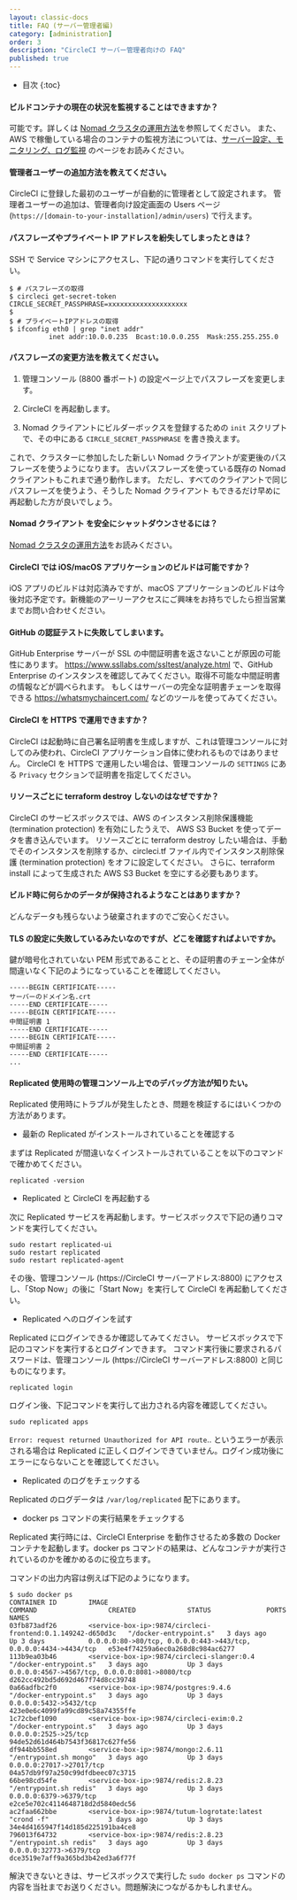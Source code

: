 ```yaml
---
layout: classic-docs
title: FAQ (サーバー管理者編)
category: [administration]
order: 3
description: "CircleCI サーバー管理者向けの FAQ"
published: true
---
```


* 目次
{:toc}

#### ビルドコンテナの現在の状況を監視することはできますか？

可能です。詳しくは [Nomad クラスタの運用方法]({{site.baseurl}}/ja/2.0/nomad/)を参照してください。 また、AWS で稼働している場合のコンテナの監視方法については、[サーバー設定、モニタリング、ログ監視]({{site.baseurl}}/ja/2.0/monitoring/) のページをお読みください。

#### 管理者ユーザーの追加方法を教えてください。

CircleCI に登録した最初のユーザーが自動的に管理者として設定されます。 管理者ユーザーの追加は、管理者向け設定画面の Users ページ (`https://[domain-to-your-installation]/admin/users`) で行えます。

#### パスフレーズやプライベート IP アドレスを紛失してしまったときは？

SSH で Service マシンにアクセスし、下記の通りコマンドを実行してください。

```
$ # パスフレーズの取得
$ circleci get-secret-token
CIRCLE_SECRET_PASSPHRASE=xxxxxxxxxxxxxxxxxxxx
$
$ # プライベートIPアドレスの取得
$ ifconfig eth0 | grep "inet addr"
          inet addr:10.0.0.235  Bcast:10.0.0.255  Mask:255.255.255.0
```

#### パスフレーズの変更方法を教えてください。

1. 管理コンソール (8800 番ポート) の設定ページ上でパスフレーズを変更します。

2. CircleCI を再起動します。

3. Nomad クライアントにビルダーボックスを登録するための `init` スクリプトで、その中にある `CIRCLE_SECRET_PASSPHRASE` を書き換えます。

これで、クラスターに参加したした新しい Nomad クライアントが変更後のパスフレーズを使うようになります。 古いパスフレーズを使っている既存の Nomad クライアントもこれまで通り動作します。 ただし、すべてのクライアントで同じパスフレーズを使うよう、そうした Nomad クライアント もできるだけ早めに再起動した方が良いでしょう。

#### Nomad クライアント を安全にシャットダウンさせるには？

[Nomad クラスタの運用方法]({{site.baseurl}}/ja/2.0/nomad/)をお読みください。

#### CircleCI では iOS/macOS アプリケーションのビルドは可能ですか？

iOS アプリのビルドは対応済みですが、macOS アプリケーションのビルドは今後対応予定です。新機能のアーリーアクセスにご興味をお持ちでしたら担当営業までお問い合わせください。

#### GitHub の認証テストに失敗してしまいます。

GitHub Enterprise サーバーが SSL の中間証明書を返さないことが原因の可能性にあります。 <https://www.ssllabs.com/ssltest/analyze.html> で、GitHub Enterprise のインスタンスを確認してみてください。取得不可能な中間証明書の情報などが調べられます。 もしくはサーバーの完全な証明書チェーンを取得できる <https://whatsmychaincert.com/> などのツールを使ってみてください。

#### CircleCI を HTTPS で運用できますか？

CircleCI は起動時に自己署名証明書を生成しますが、これは管理コンソールに対してのみ使われ、CircleCI アプリケーション自体に使われるものではありません。 CircleCI を HTTPS で運用したい場合は、管理コンソールの `SETTINGS` にある `Privacy` セクションで証明書を指定してください。

#### リソースごとに terraform destroy しないのはなぜですか？

CircleCI のサービスボックスでは、AWS のインスタンス削除保護機能 (termination protection) を有効にしたうえで、 AWS S3 Bucket を使ってデータを書き込んでいます。 リソースごとに terraform destroy したい場合は、手動でそのインスタンスを削除するか、circleci.tf ファイル内でインスタンス削除保護 (termination protection) をオフに設定してください。 さらに、terraform install によって生成された AWS S3 Bucket を空にする必要もあります。

#### ビルド時に何らかのデータが保持されるようなことはありますか？

どんなデータも残らないよう破棄されますのでご安心ください。

#### TLS の設定に失敗しているみたいなのですが、どこを確認すればよいですか。

鍵が暗号化されていない PEM 形式であることと、その証明書のチェーン全体が間違いなく下記のようになっていることを確認してください。

```
-----BEGIN CERTIFICATE-----
サーバーのドメイン名.crt
-----END CERTIFICATE-----
-----BEGIN CERTIFICATE-----
中間証明書 1
-----END CERTIFICATE-----
-----BEGIN CERTIFICATE-----
中間証明書 2
-----END CERTIFICATE-----
...
```

#### Replicated 使用時の管理コンソール上でのデバッグ方法が知りたい。

Replicated 使用時にトラブルが発生したとき、問題を検証するにはいくつかの方法があります。

- 最新の Replicated がインストールされていることを確認する

まずは Replicated が間違いなくインストールされていることを以下のコマンドで確かめてください。

```
replicated -version
```

- Replicated と CircleCI を再起動する

次に Replicated サービスを再起動します。サービスボックスで下記の通りコマンドを実行してください。

```
sudo restart replicated-ui
sudo restart replicated
sudo restart replicated-agent
```

その後、管理コンソール (https://CircleCI サーバーアドレス:8800) にアクセスし、「Stop Now」の後に「Start Now」を実行して CircleCI を再起動してください。

- Replicated へのログインを試す

Replicated にログインできるか確認してみてください。 サービスボックスで下記のコマンドを実行するとログインできます。 コマンド実行後に要求されるパスワードは、管理コンソール (https://CircleCI サーバーアドレス:8800) と同じものになります。

```
replicated login
```

ログイン後、下記コマンドを実行して出力される内容を確認してください。

```
sudo replicated apps
```

`Error: request returned Unauthorized for API route`.. というエラーが表示される場合は Replicated に正しくログインできていません。ログイン成功後にエラーにならないことを確認してください。

- Replicated のログをチェックする

Replicated のログデータは `/var/log/replicated` 配下にあります。

- docker ps コマンドの実行結果をチェックする

Replicated 実行時には、CircleCI Enterprise を動作させるため多数の Docker コンテナを起動します。docker ps コマンドの結果は、どんなコンテナが実行されているのかを確かめるのに役立ちます。

コマンドの出力内容は例えば下記のようになります。

```
$ sudo docker ps
CONTAINER ID        IMAGE                                                    COMMAND                  CREATED             STATUS              PORTS                                                              NAMES
03fb873adf26        <service-box-ip>:9874/circleci-frontend:0.1.149242-d650d3c   "/docker-entrypoint.s"   3 days ago          Up 3 days           0.0.0.0:80->80/tcp, 0.0.0.0:443->443/tcp, 0.0.0.0:4434->4434/tcp   e53e4f74259a6ec0a268d8c984ac6277
113b9ea03b46        <service-box-ip>:9874/circleci-slanger:0.4                   "/docker-entrypoint.s"   3 days ago          Up 3 days           0.0.0.0:4567->4567/tcp, 0.0.0.0:8081->8080/tcp                     d262cc492bd5d692d467f74d8cc39748
0a66adfbc2f0        <service-box-ip>:9874/postgres:9.4.6                         "/docker-entrypoint.s"   3 days ago          Up 3 days           0.0.0.0:5432->5432/tcp                                             423e0e6c4099fa99cd89c58a74355ffe
1c72cbef1090        <service-box-ip>:9874/circleci-exim:0.2                      "/docker-entrypoint.s"   3 days ago          Up 3 days           0.0.0.0:2525->25/tcp                                               94de52d61d464b7543f36817c627fe56
df944bb558ed        <service-box-ip>:9874/mongo:2.6.11                           "/entrypoint.sh mongo"   3 days ago          Up 3 days           0.0.0.0:27017->27017/tcp                                           04a57db9f97a250c99dfdbeec07c3715
66be98cd54fe        <service-box-ip>:9874/redis:2.8.23                           "/entrypoint.sh redis"   3 days ago          Up 3 days           0.0.0.0:6379->6379/tcp                                             e2ce5e702c4114648718d2d5840edc56
ac2faa662bbe        <service-box-ip>:9874/tutum-logrotate:latest                 "crond -f"               3 days ago          Up 3 days                                                                              34e4d4165947f14d185d225191ba4ce8
796013f64732        <service-box-ip>:9874/redis:2.8.23                           "/entrypoint.sh redis"   3 days ago          Up 3 days           0.0.0.0:32773->6379/tcp                                            dce3519e7aff9a365bd3b42ed3a6f77f
```

解決できないときは、サービスボックスで実行した `sudo docker ps` コマンドの内容を当社までお送りください。問題解決につながるかもしれません。

